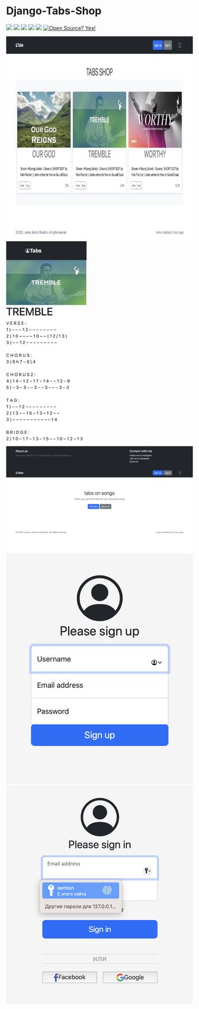 # Django-Tabs-Shop
![](https://img.shields.io/badge/author-Semion%20Shandruk-brightgreen) ![](https://img.shields.io/badge/language-Python-brightgreen) ![](https://img.shields.io/github/issues/Semion-Sh/News-Telegram-Bot) ![](https://img.shields.io/github/forks/Semion-Sh/News-Telegram-Bot) ![](https://img.shields.io/github/stars/Semion-Sh/News-Telegram-Bot)
[![Open Source? Yes!](https://badgen.net/badge/Open%20Source%20%3F/Yes%21/green?icon=github)](https://github.com/Naereen/badges/)

<img src='github_media/Снимок экрана 2022-12-19 в 19.16.25.png' height="550"> <img src='github_media/Снимок экрана 2022-12-19 в 19.17.06.png' height="550">
<img src='github_media/Снимок экрана 2022-12-19 в 19.16.41.png'>
<img src='github_media/Снимок экрана 2022-12-19 в 19.17.25.png'>
<img src='github_media/Снимок экрана 2022-12-19 в 19.17.36.png'>

